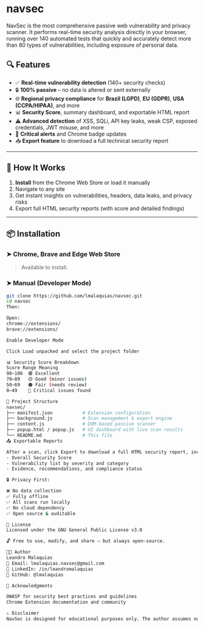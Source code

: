 # navsec
NavSec is the most comprehensive passive web vulnerability and privacy scanner. It performs real-time security analysis directly in your browser, running over 140 automated tests that quickly and accurately detect more than 80 types of vulnerabilities, including exposure of personal data.

## 🔍 Features

- ✅ **Real-time vulnerability detection** (140+ security checks)
- 🔒 **100% passive** – no data is altered or sent externally
- 🌐 **Regional privacy compliance** for **Brazil (LGPD)**, **EU (GDPR)**, **USA (CCPA/HIPAA)**, and more
- 📊 **Security Score**, summary dashboard, and exportable HTML report
- ⚠️ **Advanced detection** of XSS, SQLi, API key leaks, weak CSP, exposed credentials, JWT misuse, and more
- 🔔 **Critical alerts** and Chrome badge updates
- 📥 **Export feature** to download a full technical security report

---

## 🧠 How It Works

1. **Install** from the Chrome Web Store or load it manually
2. Navigate to any site
3. Get instant insights on vulnerabilities, headers, data leaks, and privacy risks
4. Export full HTML security reports (with score and detailed findings)

---

## 📦 Installation

### ➤ Chrome, Brave and Edge Web Store
> Available to install.

### ➤ Manual (Developer Mode)
```bash
git clone https://github.com/lmalaquias/navsec.git
cd navsec
Then:

Open:
chrome://extensions/
brave://extensions/

Enable Developer Mode

Click Load unpacked and select the project folder

📊 Security Score Breakdown
Score Range	Meaning
90–100	🟢 Excellent
70–89	🟡 Good (minor issues)
50–69	🟠 Fair (needs review)
0–49	🔴 Critical issues found

📁 Project Structure
navsec/
├── manifest.json           # Extension configuration
├── background.js           # Scan management & export engine
├── content.js              # DOM-based passive scanner
├── popup.html / popup.js   # UI dashboard with live scan results
└── README.md               # This file
📤 Exportable Reports

After a scan, click Export to download a full HTML security report, including:
- Overall Security Score
- Vulnerability list by severity and category
- Evidence, recommendations, and compliance status

🔒 Privacy First:

❌ No data collection
✅ Fully offline
✅ All scans run locally
✅ No cloud dependency
✅ Open source & auditable

📄 License
Licensed under the GNU General Public License v3.0

🔓 Free to use, modify, and share — but always open-source.

👨‍💻 Author
Leandro Malaquias
📧 Email: lmalaquias.navsec@gmail.com
💼 LinkedIn: /in/leandromalaquias
🐙 GitHub: @lmalaquias

🙏 Acknowledgments

OWASP for security best practices and guidelines
Chrome Extension documentation and community

⚠️ Disclaimer
NavSec is designed for educational purposes only. The author assumes no liability for misuse of this tool.
